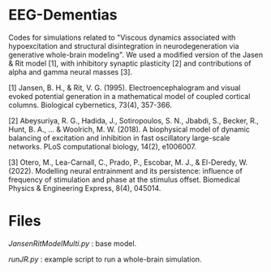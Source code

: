 # EEG-Dementias

Codes for simulations related to "Viscous dynamics associated with hypoexcitation and structural disintegration in neurodegeneration via generative whole-brain modeling".
We used a modified version of the Jasen & Rit model [1], with inhibitory synaptic plasticity [2] and contributions of alpha and gamma neural masses [3].

[1] Jansen, B. H., & Rit, V. G. (1995). Electroencephalogram and visual evoked
 potential generation in a mathematical model of coupled cortical columns. 
 Biological cybernetics, 73(4), 357-366.

[2] Abeysuriya, R. G., Hadida, J., Sotiropoulos, S. N., Jbabdi, S.,
Becker, R., Hunt, B. A., ... & Woolrich, M. W. (2018). A biophysical 
model of dynamic balancing of excitation and inhibition in fast 
oscillatory large-scale networks. PLoS computational biology, 14(2), 
e1006007.

[3] Otero, M., Lea-Carnall, C., Prado, P., Escobar, M. J., & El-Deredy, W. 
(2022). Modelling neural entrainment and its persistence: influence of 
frequency of stimulation and phase at the stimulus offset. Biomedical 
Physics & Engineering Express, 8(4), 045014. 

# Files

*JansenRitModelMulti.py* : base model.

*runJR.py* : example script to run a whole-brain simulation.




